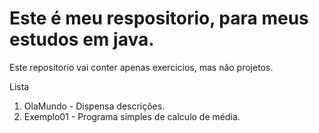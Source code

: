 # Este é meu respositorio, para meus estudos em java.

Este repositorio vai conter apenas exercicios, mas não projetos.

Lista

1. OlaMundo - Dispensa descrições.
2. Exemplo01 - Programa simples de calculo de média.
